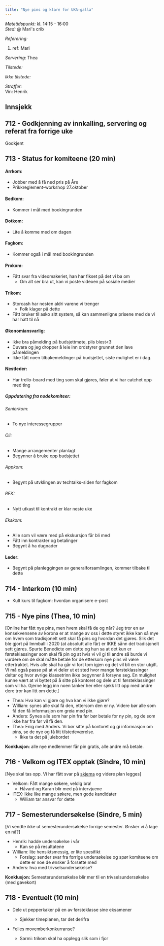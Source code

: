 ```yaml
---
title: "Nye pins og klare for UKA-galla"
---
```


*Møtetidspunkt:* kl. 14:15 - 16:00  
*Sted:* @ Mari's crib  

*Referering:*  
  1. ref: Mari   

*Servering:* Thea  

*Tilstede:*  

*Ikke tilstede:*  

*Straffer:*  
Vin: Henrik

## Innsjekk  

## 712 - Godkjenning av innkalling, servering og referat fra forrige uke  
Godkjent

## 713 - Status for komiteene (20 min)  

#### Arrkom:  
- Jobber med å få ned pris på Åre
- Prikkreglement-workshop 27.oktober


#### Bedkom:  
- Kommer i mål med bookingrunden

#### Dotkom:  
- Lite å komme med om dagen


#### Fagkom:  
- Kommer også i mål med bookingrunden


#### Prokom:  
- Fått svar fra videomakeriet, han har fikset på det vi ba om
    - Om alt ser bra ut, kan vi poste videoen på sosiale medier


#### Trikom:  
- Storcash har nesten aldri varene vi trenger
    - Folk klager på dette
- Fått bruker til asko sitt system, så kan sammenligne prisene med de vi har hatt til nå


#### Økonomiansvarlig:  
- Ikke bra påmelding på budsjettmøte, plis blest<3 
- Duvara og jeg dropper å leie inn ordstyrer grunnet den lave påmeldingen
- Ikke fått noen tilbakemeldinger på budsjettet, siste mulighet er i dag.  

#### Nestleder:  
- Har trello-board med ting som skal gjøres, føler at vi har catchet opp med ting

##### Oppdatering fra nodekomiteer:
###### Seniorkom:
- To nye interessegrupper

###### Oil:
- Mange arrangementer planlagt
- Begynner å bruke opp budsjettet

###### Appkom:
- Begynt på utvklingen av techtalks-siden for fagkom

###### RFK:
- Nytt utkast til kontrakt er klar neste uke

###### Ekskom:
- Alle som vil være med på ekskursjon får bli med
- Fått inn kontrakter og betalinger
- Begynt å ha dugnader

#### Leder:  
- Begynt på planleggingen av generalforsamlingen, kommer tilbake til dette

## 714 - Interkom (10 min)  
- Kult kurs til fagkom: hvordan organisere e-post


## 715 - Nye pins (Thea, 10 min)  
[Online har fått nye pins, men hvem skal få de og når? Jeg tror en av konsekvensene av korona er at mange av oss i dette styret ikke kan så mye om hvem som tradisjonelt sett skal få pins og hvordan det gjøres. Slik det ble gjort på Immball i 2020 (at absolutt alle får) er IKKE sånn det tradisjonelt sett gjøres. Spurte Benedicte om dette og hun sa at det kun er førsteklassinger som skal få pin og at hvis vi vil gi til andre så burde vi vurdere om de skal måtte betale for de ettersom nye pins vil være ettertraktet. Hvis alle skal ha går vi fort tom igjen og det vil bli en stor utgift. Vi må også passe på at vi deler ut et sted hvor mange førsteklassinger deltar og hvor øvrige klassetrinn ikke begynner å forsyne seg. En mulighet kunne vært at vi byttet på å sitte på kontoret og dele ut til førsteklassinger som vil ha. Gjerne legg inn noen tanker her eller sjekk litt opp med andre dere tror kan litt om dette.]  

- Thea: Hva kan vi gjøre og hva kan vi ikke gjøre?
- William: synes alle skal få den, ettersom den er ny. Videre bør alle som få den få informasjon om greia med pin.
- Anders: Synes alle som har pin fra før bør betale for ny pin, og de som ikke har fra før vil få den.
- Thea: Enig med Anders. Vi bør sitte på kontoret og gi informasjon om pins, se de nye og få litt tilstedeværelse.
    -  Ikke ta det på julebordet

**Konklusjon**: alle nye medlemmer får pin gratis, alle andre må betale. 

## 716 - Velkom og ITEX opptak (Sindre, 10 min)  
[Nye skal tas opp. Vi har fått svar på [skjema](https://drive.google.com/drive/folders/11J-Ur5eeOXmXwTTwLESKuKZUegwKhh0G?usp=sharing) og videre plan legges] 
 
- Velkom: Fått mange søkere, veldig bra!
    - Håvard og Karan blir med på intervjuene
- ITEX: Ikke like mange søkere, men gode kandidater
    - William tar ansvar for dette

## 717 - Semesterundersøkelse (Sindre, 5 min)  
[Vi sendte ikke ut semesterundersøkelse forrige semester. Ønsker vi å lage en nå?]  

- Henrik: hadde undersøkelse i vår
    - Kan se på resultatene
- William: lite hensiktsmessig, er lite spesifikt
    - Forslag: sender svar fra forrige undersøkelse og spør komiteene om dette er noe de ønsker å forsette med
- Anders: hva med trivselsundersøkelse?

**Konklusjon:** Semesterundersøkelse blir mer til en trivselsundersøkelse (med gavekort)

## 718 - Eventuelt (10 min)  

- Dele ut pepperkaker på en av førsteklasse sine eksamener
    - Sjekker timeplanen, tar det derifra

- Felles movemberkonkurranse?
    - Sarmi: trikom skal ha opplegg slik som i fjor